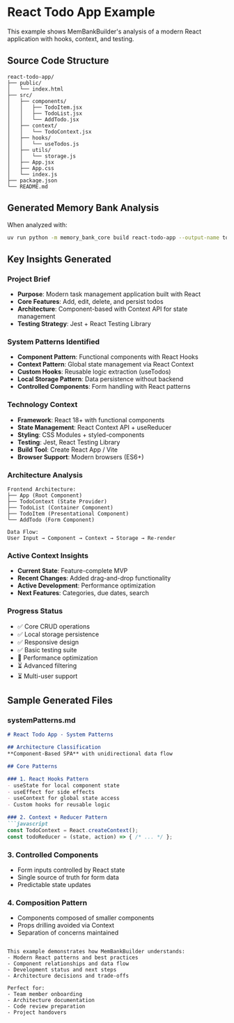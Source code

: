 # React Todo App Example

This example shows MemBankBuilder's analysis of a modern React application with hooks, context, and testing.

## Source Code Structure

```
react-todo-app/
├── public/
│   └── index.html
├── src/
│   ├── components/
│   │   ├── TodoItem.jsx
│   │   ├── TodoList.jsx
│   │   └── AddTodo.jsx
│   ├── context/
│   │   └── TodoContext.jsx
│   ├── hooks/
│   │   └── useTodos.js
│   ├── utils/
│   │   └── storage.js
│   ├── App.jsx
│   ├── App.css
│   └── index.js
├── package.json
└── README.md
```

## Generated Memory Bank Analysis

When analyzed with:
```bash
uv run python -m memory_bank_core build react-todo-app --output-name todo-app-analysis
```

## Key Insights Generated

### Project Brief
- **Purpose**: Modern task management application built with React
- **Core Features**: Add, edit, delete, and persist todos
- **Architecture**: Component-based with Context API for state management
- **Testing Strategy**: Jest + React Testing Library

### System Patterns Identified
- **Component Pattern**: Functional components with React Hooks
- **Context Pattern**: Global state management via React Context
- **Custom Hooks**: Reusable logic extraction (useTodos)
- **Local Storage Pattern**: Data persistence without backend
- **Controlled Components**: Form handling with React patterns

### Technology Context
- **Framework**: React 18+ with functional components
- **State Management**: React Context API + useReducer
- **Styling**: CSS Modules + styled-components
- **Testing**: Jest, React Testing Library
- **Build Tool**: Create React App / Vite
- **Browser Support**: Modern browsers (ES6+)

### Architecture Analysis
```
Frontend Architecture:
├── App (Root Component)
├── TodoContext (State Provider)
├── TodoList (Container Component)
├── TodoItem (Presentational Component)
└── AddTodo (Form Component)

Data Flow:
User Input → Component → Context → Storage → Re-render
```

### Active Context Insights
- **Current State**: Feature-complete MVP
- **Recent Changes**: Added drag-and-drop functionality
- **Active Development**: Performance optimization
- **Next Features**: Categories, due dates, search

### Progress Status
- ✅ Core CRUD operations
- ✅ Local storage persistence  
- ✅ Responsive design
- ✅ Basic testing suite
- 🔄 Performance optimization
- ⏳ Advanced filtering
- ⏳ Multi-user support

## Sample Generated Files

### systemPatterns.md
```markdown
# React Todo App - System Patterns

## Architecture Classification
**Component-Based SPA** with unidirectional data flow

## Core Patterns

### 1. React Hooks Pattern
- useState for local component state
- useEffect for side effects
- useContext for global state access
- Custom hooks for reusable logic

### 2. Context + Reducer Pattern
```javascript
const TodoContext = React.createContext();
const todoReducer = (state, action) => { /* ... */ };
```

### 3. Controlled Components
- Form inputs controlled by React state
- Single source of truth for form data
- Predictable state updates

### 4. Composition Pattern
- Components composed of smaller components
- Props drilling avoided via Context
- Separation of concerns maintained
```

This example demonstrates how MemBankBuilder understands:
- Modern React patterns and best practices
- Component relationships and data flow
- Development status and next steps
- Architecture decisions and trade-offs

Perfect for:
- Team member onboarding
- Architecture documentation
- Code review preparation
- Project handovers